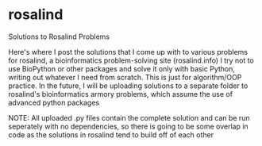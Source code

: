 # rosalind
Solutions to Rosalind Problems

Here's where I post the solutions that I come up with to various problems for rosalind, a bioinformatics problem-solving site (rosalind.info) I try not to use BioPython or other packages and solve it only with basic Python, writing out whatever I need from scratch. This is just for algorithm/OOP practice. In the future, I will be uploading solutions to a separate folder to rosalind's bioinformatics armory problems, which assume the use of advanced python packages


NOTE: All uploaded .py files contain the complete solution and can be run seperately with no dependencies, so there is going to be some overlap in code as the solutions in rosalind tend to build off of each other
